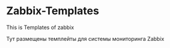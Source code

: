 # Zabbix-Templates
This is Templates of zabbix

Тут размещены темплейты для системы мониторинга Zabbix
